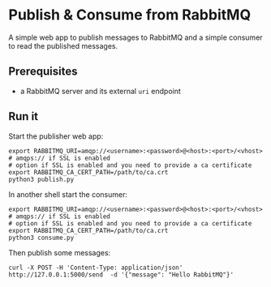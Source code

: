# Publish & Consume from RabbitMQ

A simple web app to publish messages to RabbitMQ and a simple consumer to read the published messages.

## Prerequisites

- a RabbitMQ server and its external `uri` endpoint

## Run it

Start the publisher web app:

```shell
export RABBITMQ_URI=amqp://<username>:<password>@<host>:<port>/<vhost> # amqps:// if SSL is enabled
# option if SSL is enabled and you need to provide a ca certificate
export RABBITMQ_CA_CERT_PATH=/path/to/ca.crt
python3 publish.py
```

In another shell start the consumer:

```shell
export RABBITMQ_URI=amqp://<username>:<password>@<host>:<port>/<vhost> # amqps:// if SSL is enabled
# option if SSL is enabled and you need to provide a ca certificate
export RABBITMQ_CA_CERT_PATH=/path/to/ca.crt
python3 consume.py
```

Then publish some messages:

```shell
curl -X POST -H 'Content-Type: application/json' http://127.0.0.1:5000/send  -d '{"message": "Hello RabbitMQ"}'
```
